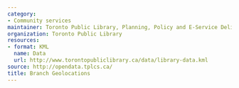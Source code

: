 ```yaml
---
category:
- Community services
maintainer: Toronto Public Library, Planning, Policy and E-Service Delivery
organization: Toronto Public Library
resources:
- format: KML
  name: Data
  url: http://www.torontopubliclibrary.ca/data/library-data.kml
source: http://opendata.tplcs.ca/
title: Branch Geolocations
---
```

